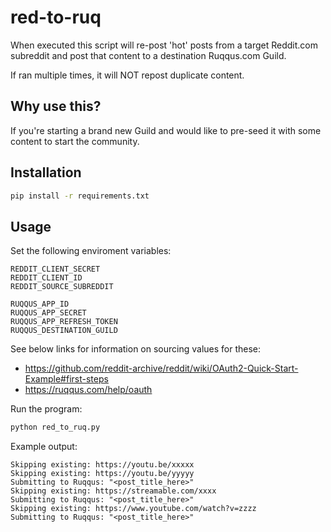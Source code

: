 # red-to-ruq

When executed this script will re-post 'hot' posts from a target Reddit.com subreddit and post that content to a destination Ruqqus.com Guild.

If ran multiple times, it will NOT repost duplicate content.

## Why use this?

If you're starting a brand new Guild and would like to pre-seed it with some content to start the community.

## Installation

```bash
pip install -r requirements.txt
```

## Usage

Set the following enviroment variables:

```
REDDIT_CLIENT_SECRET
REDDIT_CLIENT_ID
REDDIT_SOURCE_SUBREDDIT

RUQQUS_APP_ID
RUQQUS_APP_SECRET
RUQQUS_APP_REFRESH_TOKEN
RUQQUS_DESTINATION_GUILD
```

See below links for information on sourcing values for these:

- https://github.com/reddit-archive/reddit/wiki/OAuth2-Quick-Start-Example#first-steps
- https://ruqqus.com/help/oauth

Run the program:

```bash
python red_to_ruq.py
```

Example output:

```
Skipping existing: https://youtu.be/xxxxx
Skipping existing: https://youtu.be/yyyyy
Submitting to Ruqqus: "<post_title_here>"
Skipping existing: https://streamable.com/xxxx
Submitting to Ruqqus: "<post_title_here>"
Skipping existing: https://www.youtube.com/watch?v=zzzz
Submitting to Ruqqus: "<post_title_here>"
```
